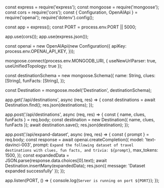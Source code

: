 const express = require('express');
const mongoose = require('mongoose');
const cors = require('cors');
const { Configuration, OpenAIApi } = require('openai');
require('dotenv').config();

const app = express();
const PORT = process.env.PORT || 5000;

app.use(cors());
app.use(express.json());

const openai = new OpenAIApi(new Configuration({
  apiKey: process.env.OPENAI_API_KEY,
}));

mongoose.connect(process.env.MONGODB_URI, { useNewUrlParser: true, useUnifiedTopology: true });

const destinationSchema = new mongoose.Schema({
  name: String,
  clues: [String],
  funFacts: [String],
});

const Destination = mongoose.model('Destination', destinationSchema);

app.get('/api/destinations', async (req, res) => {
  const destinations = await Destination.find();
  res.json(destinations);
});

app.post('/api/destinations', async (req, res) => {
  const { name, clues, funFacts } = req.body;
  const destination = new Destination({ name, clues, funFacts });
  await destination.save();
  res.json(destination);
});

app.post('/api/expand-dataset', async (req, res) => {
  const { prompt } = req.body;
  const response = await openai.createCompletion({
    model: 'text-davinci-003',
    prompt: `Expand the following dataset of travel destinations with clues, fun facts, and trivia: ${prompt}`,
    max_tokens: 1500,
  });
  const expandedData = JSON.parse(response.data.choices[0].text);
  await Destination.insertMany(expandedData);
  res.json({ message: 'Dataset expanded successfully' });
});

app.listen(PORT, () => {
  console.log(`Server is running on port ${PORT}`);
});
